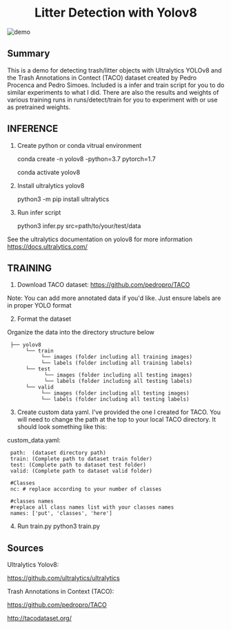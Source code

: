 # <div align="center">Litter Detection with Yolov8</div>
![demo](https://github.com/jeremy-rico/litter-detection/raw/master/assets/litter-detection.gif)
     
## Summary

This is a demo for detecting trash/litter objects with Ultralytics YOLOv8 and the Trash Annotations in Contect (TACO) dataset created by Pedro Procenca and Pedro Simoes. Included is a infer and train script for you to do similar experiments to what I did. There are also the results and weights of various training runs in runs/detect/train for you to experiment with or use as pretrained weights.

## INFERENCE

1. Create python or conda vitrual environment

     conda create -n yolov8 -python=3.7 pytorch=1.7

     conda activate yolov8

2. Install ultralytics yolov8

     python3 -m pip install ultralytics

3. Run infer script

     python3 infer.py src=path/to/your/test/data

See the ultralytics documentation on yolov8 for more information
https://docs.ultralytics.com/

## TRAINING

1. Download TACO dataset:
https://github.com/pedropro/TACO

Note: You can add more annotated data if you'd like. Just ensure labels are in proper YOLO format

2. Format the dataset

Organize the data into the directory structure below

     ├── yolov8
          └── train
               └── images (folder including all training images)
               └── labels (folder including all training labels)
          └── test
                └── images (folder including all testing images)
                └── labels (folder including all testing labels)
          └── valid
               └── images (folder including all testing images)
               └── labels (folder including all testing labels)

3. Create custom data yaml. 
I've provided the one I created for TACO. You will need to change the path at the top to your local TACO directory. It should look something like this:

custom_data.yaml:

     path:  (dataset directory path)
     train: (Complete path to dataset train folder)
     test: (Complete path to dataset test folder) 
     valid: (Complete path to dataset valid folder)

     #Classes
     nc: # replace according to your number of classes

     #classes names
     #replace all class names list with your classes names
     names: ['put', 'classes', 'here']

4. Run train.py
     python3 train.py

## Sources

Ultralytics Yolov8:

https://github.com/ultralytics/ultralytics

Trash Annotations in Context (TACO):

https://github.com/pedropro/TACO

http://tacodataset.org/

